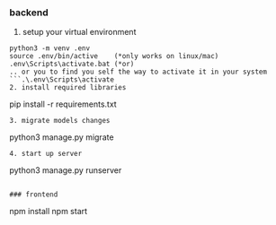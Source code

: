 ### backend
1. setup your virtual environment
```
python3 -m venv .env
source .env/bin/active    (*only works on linux/mac)
.env\Scripts\activate.bat (*or)
.. or you to find you self the way to activate it in your system
```.\.env\Scripts\activate  
2. install required libraries
```
pip install -r requirements.txt
```
3. migrate models changes
```
python3 manage.py migrate
```
4. start up server
```
python3 manage.py runserver
```

### frontend
```
npm install
npm start
```
